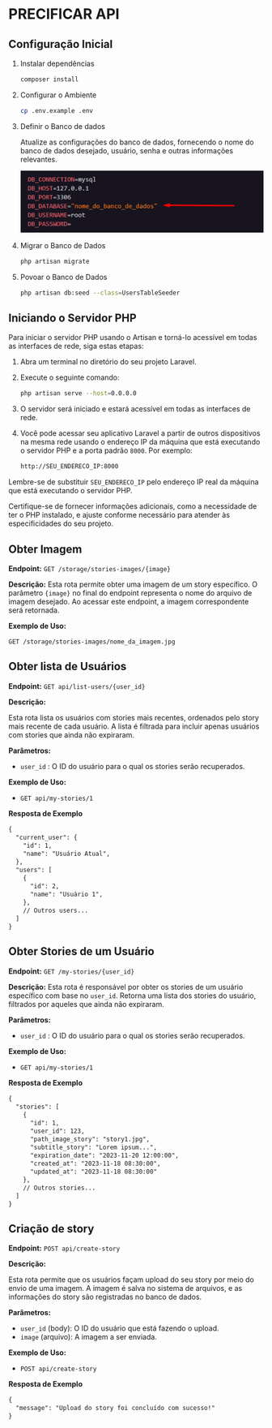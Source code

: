 # PRECIFICAR API

## Configuração Inicial

1. Instalar dependências

    ```bash
    composer install
    ```

2. Configurar o Ambiente

    ```bash
    cp .env.example .env  
    ```

3. Definir o Banco de dados

    Atualize as configurações do banco de dados, fornecendo o nome do banco de dados desejado, usuário, senha e outras informações relevantes.

    ![Screenshot 1](screenshots/banco.png)

4. Migrar o Banco de Dados

    ```bash
    php artisan migrate 
    ```

5. Povoar o Banco de Dados

    ```bash
    php artisan db:seed --class=UsersTableSeeder
    ```

## Iniciando o Servidor PHP 

Para iniciar o servidor PHP usando o Artisan e torná-lo acessível em todas as interfaces de rede, siga estas etapas:

1. Abra um terminal no diretório do seu projeto Laravel.

2. Execute o seguinte comando:

    ```bash
    php artisan serve --host=0.0.0.0
    ```

3. O servidor será iniciado e estará acessível em todas as interfaces de rede.

4. Você pode acessar seu aplicativo Laravel a partir de outros dispositivos na mesma rede usando o endereço IP da máquina que está executando o servidor PHP e a porta padrão `8000`. Por exemplo:

    ```bash
    http://SEU_ENDERECO_IP:8000
    ```

Lembre-se de substituir `SEU_ENDERECO_IP` pelo endereço IP real da máquina que está executando o servidor PHP.

Certifique-se de fornecer informações adicionais, como a necessidade de ter o PHP instalado, e ajuste conforme necessário para atender às especificidades do seu projeto.

## Obter Imagem

**Endpoint:** `GET /storage/stories-images/{image}`

**Descrição:**
Esta rota permite obter uma imagem de um story específico. O parâmetro `{image}` no final do endpoint representa o nome do arquivo de imagem desejado. Ao acessar este endpoint, a imagem correspondente será retornada.

**Exemplo de Uso:**
```http
GET /storage/stories-images/nome_da_imagem.jpg
```

## Obter lista de Usuários

**Endpoint:** `GET api/list-users/{user_id}`

**Descrição:**

Esta rota lista os usuários com stories mais recentes, ordenados pelo story mais recente de cada usuário. A lista é filtrada para incluir apenas usuários com stories que ainda não expiraram.

**Parâmetros:**
- `user_id` : O ID do usuário para o qual os stories serão recuperados.

**Exemplo de Uso:**
- `GET api/my-stories/1`

**Resposta de Exemplo**

```http
{
  "current_user": {
    "id": 1,
    "name": "Usuário Atual",
  },
  "users": [
    {
      "id": 2,
      "name": "Usuário 1",
    },
    // Outros users...
  ]
}
```

## Obter Stories de um Usuário

**Endpoint:** `GET /my-stories/{user_id}`

**Descrição:**
Esta rota é responsável por obter os stories de um usuário específico com base no `user_id`. Retorna uma lista dos stories do usuário, filtrados por aqueles que ainda não expiraram.

**Parâmetros:**
- `user_id` : O ID do usuário para o qual os stories serão recuperados.

**Exemplo de Uso:**
- `GET api/my-stories/1`

**Resposta de Exemplo**

```http
{
  "stories": [
    {
      "id": 1,
      "user_id": 123,
      "path_image_story": "story1.jpg",
      "subtitle_story": "Lorem ipsum...",
      "expiration_date": "2023-11-20 12:00:00",
      "created_at": "2023-11-18 08:30:00",
      "updated_at": "2023-11-18 08:30:00"
    },
    // Outros stories...
  ]
}
```

## Criação de story

**Endpoint:** `POST api/create-story`

**Descrição:**

Esta rota permite que os usuários façam upload do seu story por meio do envio de uma imagem. A imagem é salva no sistema de arquivos, e as informações do story são registradas no banco de dados.

**Parâmetros:**
- `user_id` (body): O ID do usuário que está fazendo o upload.
- `image` (arquivo): A imagem a ser enviada.

**Exemplo de Uso:**

- `POST api/create-story`

**Resposta de Exemplo**

```http
{
  "message": "Upload do story foi concluído com sucesso!"
}
```
